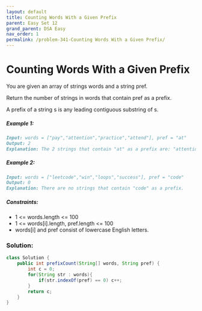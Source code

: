 ```yaml
---
layout: default
title: Counting Words With a Given Prefix
parent: Easy Set 12
grand_parent: DSA Easy
nav_order: 1
permalink: /problem-341-Counting Words With a Given Prefix/
---
```

# Counting Words With a Given Prefix
You are given an array of strings words and a string pref.

Return the number of strings in words that contain pref as a prefix.

A prefix of a string s is any leading contiguous substring of s.

##### Example 1:
```markdown
Input: words = ["pay","attention","practice","attend"], pref = "at"
Output: 2
Explanation: The 2 strings that contain "at" as a prefix are: "attention" and "attend".
```
##### Example 2:
```markdown
Input: words = ["leetcode","win","loops","success"], pref = "code"
Output: 0
Explanation: There are no strings that contain "code" as a prefix.
```
##### Constraints:
* 1 <= words.length <= 100
* 1 <= words[i].length, pref.length <= 100
* words[i] and pref consist of lowercase English letters.

### Solution:
```java
class Solution {
    public int prefixCount(String[] words, String pref) {
        int c = 0;
        for(String str : words){
            if(str.indexOf(pref) == 0) c++; 
        }
        return c;
    }
}
```